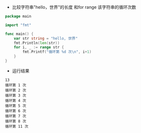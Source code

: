   - 比较字符串"hello，世界"的长度 和for range 该字符串的循环次数
```Go
package main

import "fmt"

func main() {
	var str string = "hello, 世界"
	fmt.Println(len(str))
	for i, _ := range str {
		fmt.Printf("循环第 %d 次\n", i+1)
	}
}
```
- 运行结果
```
13
循环第 1 次
循环第 2 次
循环第 3 次
循环第 4 次
循环第 5 次
循环第 6 次
循环第 7 次
循环第 8 次
循环第 11 次
```
